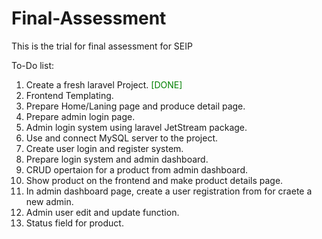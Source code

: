 # Final-Assessment

This is the trial for final assessment for SEIP

To-Do list:

1. Create a fresh laravel Project. <span style="color: green">[DONE]</span>
2. Frontend Templating. 
3. Prepare Home/Laning page and produce detail page.
4. Prepare admin login page.
5. Admin login system using laravel JetStream package.
6. Use and connect MySQL server to the project.
7. Create user login and register system.
8. Prepare login system and admin dashboard.
9. CRUD opertaion for a product from admin dashboard.
10. Show product on the frontend and make product details page.
11. In admin dashboard page, create a user registration from for craete a new admin.
12. Admin user edit and update function.
13. Status field for product.

